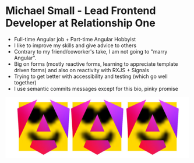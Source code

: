# Michael Small - Lead Frontend Developer at Relationship One

- Full-time Angular job + Part-time Angular Hobbyist
- I like to improve my skills and give advice to others
- Contrary to my friend/coworker's take, I am not going to "marry Angular".
- Big on forms (mostly reactive forms, learning to appreciate template driven forms) and also on reactivity with RXJS + Signals
- Trying to get better with accessibility and testing (which go well together)
- I use semantic commits messages except for this bio, pinky promise

![img](<./my social banner.jpg>)
